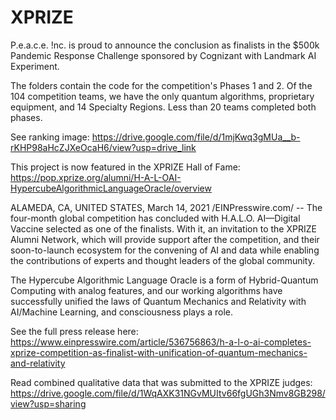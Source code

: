 # XPRIZE


P.e.a.c.e. !nc. is proud to announce the conclusion as finalists in the $500k Pandemic Response Challenge sponsored by Cognizant with Landmark AI Experiment.

The folders contain the code for the competition's Phases 1 and 2. Of the 104 competition teams, we have the only quantum algorithms, proprietary equipment, and 14 Specialty Regions. Less than 20 teams completed both phases. 

See ranking image: https://drive.google.com/file/d/1mjKwq3gMUa__b-rKHP98aHcZJXeOcaH6/view?usp=drive_link

This project is now featured in the XPRIZE Hall of Fame: https://pop.xprize.org/alumni/H-A-L-OAI-HypercubeAlgorithmicLanguageOracle/overview

ALAMEDA, CA, UNITED STATES, March 14, 2021 /EINPresswire.com/ -- The four-month global competition has concluded with H.A.L.O. AI—Digital Vaccine selected as one of the finalists. With it, an invitation to the XPRIZE Alumni Network, which will provide support after the competition, and their soon-to-launch ecosystem for the convening of AI and data while enabling the contributions of experts and thought leaders of the global community.

The Hypercube Algorithmic Language Oracle is a form of Hybrid-Quantum Computing with analog features, and our working algorithms have successfully unified the laws of Quantum Mechanics and Relativity with AI/Machine Learning, and consciousness plays a role.

See the full press release here: https://www.einpresswire.com/article/536756863/h-a-l-o-ai-completes-xprize-competition-as-finalist-with-unification-of-quantum-mechanics-and-relativity

Read combined qualitative data that was submitted to the XPRIZE judges: https://drive.google.com/file/d/1WqAXK31NGvMUItv66fgUGh3Nmv8GB298/view?usp=sharing



